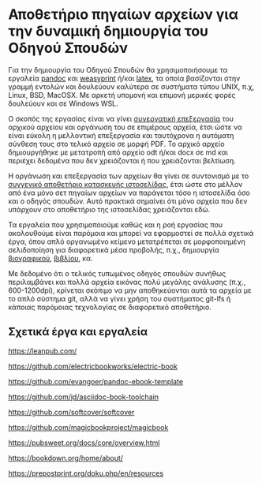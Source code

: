# Αποθετήριο πηγαίων αρχείων για την δυναμική δημιουργία του Οδηγού Σπουδών

Για την δημιουργία του Οδηγού Σπουδών θα χρησιμοποιήσουμε τα εργαλεία [pandoc](http://pandoc.org/) και [weasyprint](http://weasyprint.org/) ή/και [latex](https://www.latex-project.org/), τα οποία βασίζονται στην γραμμή εντολών και δουλεύουν καλύτερα σε συστήματα τύπου UNIX, π.χ, Linux, BSD, MacOSX. Με αρκετή υπομονή και επιμονή μερικές φορές δουλεύουν και σε Windows WSL.

Ο σκοπός της εργασίας είναι να γίνει [συνεργατική επεξεργασία](https://github.com/ioniodi/site-gr/issues) του αρχικού αρχείου και οργάνωση του σε επιμέρους αρχεία, έτσι ώστε να είναι εύκολη η μελλοντική επεξεργασία και ταυτόχρονα η αυτόματη σύνθεση τους στο τελικό αρχείο σε μορφή PDF. Το αρχικό αρχείο δημιουργήθηκε με μετατροπή από αρχείο odt ή/και docx σε md και περιέχει δεδομένα που δεν χρειάζονται ή που χρειάζονται βελτίωση.

Η οργάνωση και επεξεργασία των αρχείων θα γίνει σε συντονισμό με το [συγγενικό αποθετήριο κατασκευής ιστοσελίδας](https://github.com/ioniodi/site-gr/), έτσι ώστε στο μέλλον από ένα μόνο σετ πηγαίων αρχείων να παράγεται τόσο η ιστοσελίδα όσο και ο οδηγός σπουδών. Αυτό πρακτικά σημαίνει ότι μόνο αρχεία που δεν υπάρχουν στο αποθετήριο της ιστοσελίδας χρειάζονται εδώ.

Τα εργαλεία που χρησιμοποιούμε καθώς και η ροή εργασίας που ακολουθούμε είναι παρόμοια και μπορεί να εφαρμοστεί σε πολλά σχετικά έργα, όπου απλό οργανωμένο κείμενο μετατρέπεται σε μορφοποιημένη σελιδοποίηση για διαφορετικά μέσα προβολής, π.χ., δημιουργία [βιογραφικού](https://github.com/mrzool/cv-boilerplate), [βιβλίου](https://github.com/juh2/pandoc-project-boilerplate), κα.

Με δεδομένο ότι ο τελικός τυπωμένος οδηγός σπουδών συνήθως περιλαμβάνει και πολλά αρχεία εικόνας πολύ μεγάλης ανάλυσης (π.χ., 600-1200dpi), κρίνεται σκόπιμο να μην αποθηκεύονται αυτά τα αρχεία με το απλό σύστημα git, αλλά να γίνει χρήση του συστήματος git-lfs ή κάποιας παρόμοιας τεχνολογίας σε διαφορετικό αποθετήριο.

## Σχετικά έργα και εργαλεία

https://leanpub.com/

https://github.com/electricbookworks/electric-book

https://github.com/evangoer/pandoc-ebook-template

https://github.com/jd/asciidoc-book-toolchain

https://github.com/softcover/softcover

https://github.com/magicbookproject/magicbook

https://pubsweet.org/docs/core/overview.html

https://bookdown.org/home/about/

https://prepostprint.org/doku.php/en/resources
